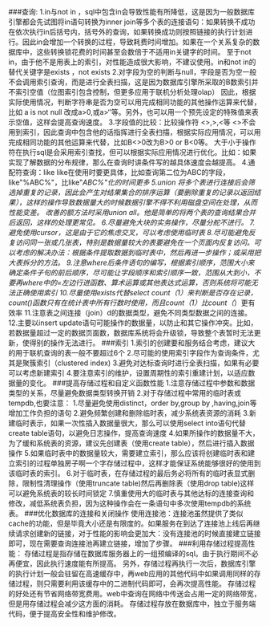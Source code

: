 ###查询:
1.in与not in ，sql中包含in会导致性能有所降低，这是因为一般数据库引擎都会先试图将in语句转换为inner join等多个表的连接语句：如果转换不成功在依次执行in后括号内，括号外的查询，如果转换成功则按照链接的执行计划进行。因此in会增加一个转换的过程，导致耗费时间增加。如果在一个关系复杂的数据库中，这些转换锁花费的时间甚至会数倍于不适用in关键字的时间。
至于not in，由于他不是用表上的索引，对性能造成很大影响，不建议使用。in和not in的替代关键字是exists ，not exists
2.对字段为空的判断与null，字段是否为空一般不会调用索引查询，而是进行全表扫描，这是因为数据库引擎所采取的B数索引并不索引空值（位图索引包含控制，但更多应用于联机分析处理olap）
因此，根据实际使用情况，判断字符串是否为空可以用完成相同功能的其他操作运算来代替，比如 a is not null 改成a>0,或a>‘’等。另外，也可以用一个预先设定的特殊值来表示空值，这样会提高查询速度。
3.字段值的比较：比较操作符
<>,>,<等
<>不会用到索引，因此查询中包含他的话指挥进行全表扫描，根据实际应用情况，可以用完成相同功能的其他运算来代替，比如B<>0改为B>0 or B<0等。
大于小于操作符在执行sql是会采用索引查找，但可以根据实际应用情况进行优化。比如：如果实现了解数据的分布规律，那么在查询时讲条件写的越具体速度会越提高。
4.通配符查询：like
like在使用时要更具体，比如查询第二位为ABC的字段，like"%ABC%"，比like"*ABC%"化的时间更多
5.union
将多个表进行连接后会筛选掉重复的记录，因此会产生对结果集合的排序运算（要删除重复的记录以返回结果），这样的操作导致数据量大的时候数据引擎不得不利用磁盘空间在处理，从而性能变差。
改善的额方法时采用union all。他是简单的将两个表的查询结果合并后返回，这样的处理更常见。
6.尽量避免大块的实务操作，尽量分舵不进行。
7.避免使用cursor，这是由于它的焦虑交叉，可以考虑使用临时表
8.尽可能避免反复访问同一张或几张表，特别是数据量较大的表要避免在一个页面内反复访问。可以考虑的解决办法：根据条件提取数据到临时表中，然后再进一步操作；或采用把大表拆分的方法。
9.注意where后条件语句的编写，根据索引顺序，范围大小来确定条件子句的前后顺序，尽可能让字段顺序和索引顺序一致，范围从大到小，不要再where中的=左边行进函数、算术运算或其他表达式运算，否则系统将可能无法正确使用索引
10.尽量使用exists代替select count（1）来判断是否存在记录，count()函数只有在统计表中所有行数时使用，而且count（1）比count（*）更有效率
11.注意表之间连接（join）d的数据类型，避免不同类型数据之间的连接。
12.主要以insert update语句可能操作的数据量，以防止和其它操作冲突。比如，若数据量超过一定的数据页面数，数据库系统将会升级锁，导致整个表暂时无法更新，使得别的操作无法进行。
###索引
1.索引的创建要和服务结合考虑，建议大的用于联机查询的表一般不要超过6个
2.尽可能的使用索引字段作为查询条件，尤其是聚簇索引（clustered index)
3.避免对达标查询时进行全表扫描，如果有必要可以考虑新建索引
4.要注意索引的维护，设置周期性的索引重建计划，以适应数据量的变化。
###提高存储过程和自定义函数性能
1.注意存储过程中参数和数据类型的关系，尽量避免数据类型转换开销
2.对于存储过程中常用的临时表或tempdb,也要注意：
    1.尽量避免使用distinct，order by,group by ,having,join等增加工作负担的语句
    2.避免频繁创建和删除临时表，减少系统表资源的消耗
    3.新建临时表示，如果一次性插入数据量很大，那么可以使用select into语句代替create table语句，以避免日志操作，提高查询速度
    4.如果所操作的数据量不大，为了缓和系统表的资源，建议先创建表（使用create table），然后进行插入数据操作
    5.如果临时表中的数据量较大，需要建立索引，那么应该将创建临时表和建立索引的过程单独房子啊一个字存储过程中，这样才能保证系统能够很好的使用到该临时表的索引。
    6.对于临时表，在存储过程的最后务必将所有的临时表显式删除，限制性清理操作（使用truncate table)然后再删除表（使用drop table)这样可以避免系统表的较长时间锁定
    7.慎重使用大的临时表与其他达标的连接查询和修改，减低系统表负担，因为这种操作会在一条语句中多次使用tempdb的系统表。
###优化数据库的连接和关闭操作
使用连接池：连接池虽然提供了类似cache的功能，但是毕竟大小还是有限度的。如果服务在到达了连接池上线后再继续请求创建新的链接，对于性能的影响会更加大：没有连接池的时候直接建立链接即可，现在需要查询连接池再建立链接，增加了步骤。
###利用存储过程提高性能：
存储过程是指存储在数据库服务器上的一组预编译的sql。由于执行期间不必再便宜，因此执行速度能有所提高。
另外，存储过程再执行一次后，数据库引擎的执行计划一般会驻留在高速缓存中，再web应用的其他代码中如果调用同样的存储过程，则只需要利用该缓存中的二进制代码即可，会再次提高性能。
存储过程的好处还有节省网络带宽费用。web中查询在网络中传送会占用一定的网络带宽，但是用存储过程会减少这方面的消耗。
存储过程存放在数据库中，独立于服务端代码，便于提高安全性和维护修改。

